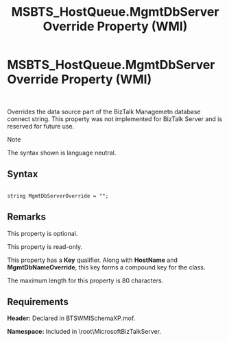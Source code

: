 ﻿---
title: MSBTS_HostQueue.MgmtDbServerOverride Property (WMI)
TOCTitle: MSBTS_HostQueue.MgmtDbServerOverride Property (WMI)
ms:assetid: 13b369e3-8ba2-4414-8368-5268c873c827
ms:mtpsurl: https://msdn.microsoft.com/en-us/library/Aa547626(v=BTS.80)
ms:contentKeyID: 51526386
ms.date: 08/30/2017
mtps_version: v=BTS.80
---

# MSBTS\_HostQueue.MgmtDbServerOverride Property (WMI)

 

Overrides the data source part of the BizTalk Managemetn database connect string. This property was not implemented for BizTalk Server and is reserved for future use.


> [!NOTE]
> <P>The syntax shown is language neutral.</P>



## Syntax

``` 
  
string MgmtDbServerOverride = "";  
```

## Remarks

This property is optional.

This property is read-only.

This property has a **Key** qualifier. Along with **HostName** and **MgmtDbNameOverride**, this key forms a compound key for the class.

The maximum length for this property is 80 characters.

## Requirements

**Header:** Declared in BTSWMISchemaXP.mof.

**Namespace:** Included in \\root\\MicrosoftBizTalkServer.

